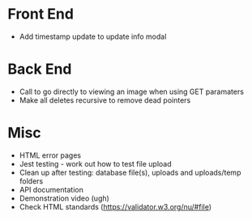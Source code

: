 # Front End

- Add timestamp update to update info modal

# Back End

- Call to go directly to viewing an image when using GET paramaters
- Make all deletes recursive to remove dead pointers

# Misc

- HTML error pages
- Jest testing - work out how to test file upload
- Clean up after testing: database file(s), uploads and uploads/temp folders
- API documentation
- Demonstration video (ugh)
- Check HTML standards (https://validator.w3.org/nu/#file)
